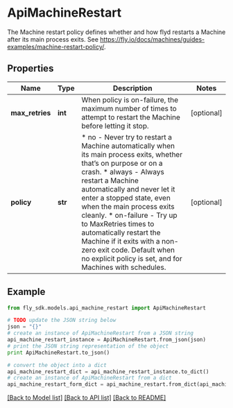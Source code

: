 # ApiMachineRestart

The Machine restart policy defines whether and how flyd restarts a Machine after its main process exits. See https://fly.io/docs/machines/guides-examples/machine-restart-policy/.

## Properties

Name | Type | Description | Notes
------------ | ------------- | ------------- | -------------
**max_retries** | **int** | When policy is on-failure, the maximum number of times to attempt to restart the Machine before letting it stop. | [optional] 
**policy** | **str** | * no - Never try to restart a Machine automatically when its main process exits, whether that’s on purpose or on a crash. * always - Always restart a Machine automatically and never let it enter a stopped state, even when the main process exits cleanly. * on-failure - Try up to MaxRetries times to automatically restart the Machine if it exits with a non-zero exit code. Default when no explicit policy is set, and for Machines with schedules. | [optional] 

## Example

```python
from fly_sdk.models.api_machine_restart import ApiMachineRestart

# TODO update the JSON string below
json = "{}"
# create an instance of ApiMachineRestart from a JSON string
api_machine_restart_instance = ApiMachineRestart.from_json(json)
# print the JSON string representation of the object
print ApiMachineRestart.to_json()

# convert the object into a dict
api_machine_restart_dict = api_machine_restart_instance.to_dict()
# create an instance of ApiMachineRestart from a dict
api_machine_restart_form_dict = api_machine_restart.from_dict(api_machine_restart_dict)
```
[[Back to Model list]](../README.md#documentation-for-models) [[Back to API list]](../README.md#documentation-for-api-endpoints) [[Back to README]](../README.md)



